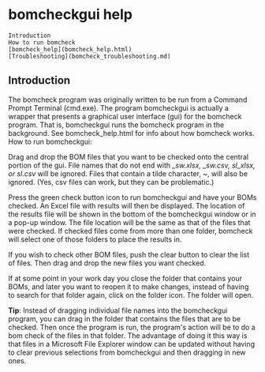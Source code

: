 # bomcheckgui help

    Introduction
    How to run bomcheck
    [bomcheck_help](bomcheck_help.html)
    [Troubleshooting](bomcheck_troubleshooting.md)

## Introduction

The bomcheck program was originally written to be run from a Command Prompt Terminal (cmd.exe). The program bomcheckgui is actually a wrapper that presents a graphical user interface (gui) for the bomcheck program. That is, bomcheckgui runs the bomcheck program in the background. See bomcheck_help.html for info about how bomcheck works.
How to run bomcheckgui:

Drag and drop the BOM files that you want to be checked onto the central portion of the gui. File names that do not end with *_sw.xlsx, _sw.csv, sl_xlsx, or sl.csv* will be ignored. Files that contain a tilde character, ~, will also be ignored. (Yes, csv files can work, but they can be problematic.)

Press the green check button icon to run bomcheckgui and have your BOMs checked. An Excel file with results will then be displayed. The location of the results file will be shown in the bottom of the bomcheckgui window or in a pop-up window. The file location will be the same as that of the files that were checked. If checked files come from more than one folder, bomcheck will select one of those folders to place the results in.

If you wish to check other BOM files, push the clear button to clear the list of files. Then drag and drop the new files you want checked.

If at some point in your work day you close the folder that contains your BOMs, and later you want to reopen it to make changes, instead of having to search for that folder again, click on the folder icon. The folder will open.

**Tip**: Instead of dragging individual file names into the bomcheckgui program, you can drag in the folder that contains the files that are to be checked. Then once the program is run, the program's action will be to do a bom check of the files in that folder. The advantage of doing it this way is that files in a Microsoft File Explorer window can be updated without having to clear previous selections from bomcheckgui and then dragging in new ones.
